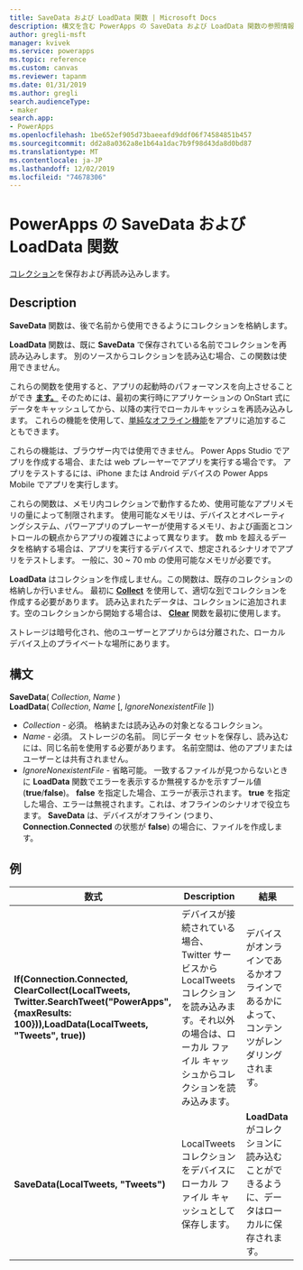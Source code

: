 ```yaml
---
title: SaveData および LoadData 関数 | Microsoft Docs
description: 構文を含む PowerApps の SaveData および LoadData 関数の参照情報
author: gregli-msft
manager: kvivek
ms.service: powerapps
ms.topic: reference
ms.custom: canvas
ms.reviewer: tapanm
ms.date: 01/31/2019
ms.author: gregli
search.audienceType:
- maker
search.app:
- PowerApps
ms.openlocfilehash: 1be652ef905d73baeeafd9ddf06f74584851b457
ms.sourcegitcommit: dd2a8a0362a8e1b64a1dac7b9f98d43da8d0bd87
ms.translationtype: MT
ms.contentlocale: ja-JP
ms.lasthandoff: 12/02/2019
ms.locfileid: "74678306"
---
```

# <a name="savedata-and-loaddata-functions-in-powerapps"></a>PowerApps の SaveData および LoadData 関数
[コレクション](../working-with-data-sources.md#collections)を保存および再読み込みします。

## <a name="description"></a>Description
**SaveData** 関数は、後で名前から使用できるようにコレクションを格納します。  

**LoadData** 関数は、既に **SaveData** で保存されている名前でコレクションを再読み込みします。 別のソースからコレクションを読み込む場合、この関数は使用できません。  

これらの関数を使用すると、アプリの起動時のパフォーマンスを向上させることができ **[ます。](../controls/control-screen.md#additional-properties)** そのためには、最初の実行時にアプリケーションの OnStart 式にデータをキャッシュしてから、以降の実行でローカルキャッシュを再読み込みします。 これらの機能を使用して、[単純なオフライン機能](../offline-apps.md)をアプリに追加することもできます。

これらの機能は、ブラウザー内では使用できません。 Power Apps Studio でアプリを作成する場合、または web プレーヤーでアプリを実行する場合です。 アプリをテストするには、iPhone または Android デバイスの Power Apps Mobile でアプリを実行します。

これらの関数は、メモリ内コレクションで動作するため、使用可能なアプリメモリの量によって制限されます。 使用可能なメモリは、デバイスとオペレーティングシステム、パワーアプリのプレーヤーが使用するメモリ、および画面とコントロールの観点からアプリの複雑さによって異なります。 数 mb を超えるデータを格納する場合は、アプリを実行するデバイスで、想定されるシナリオでアプリをテストします。 一般に、30 ~ 70 mb の使用可能なメモリが必要です。  

**LoadData** はコレクションを作成しません。この関数は、既存のコレクションの格納しか行いません。 最初に **[Collect](function-clear-collect-clearcollect.md)** を使用して、適切な[列](../working-with-tables.md#columns)でコレクションを作成する必要があります。 読み込まれたデータは、コレクションに追加されます。空のコレクションから開始する場合は、 **[Clear](function-clear-collect-clearcollect.md)** 関数を最初に使用します。

ストレージは暗号化され、他のユーザーとアプリからは分離された、ローカル デバイス上のプライベートな場所にあります。

## <a name="syntax"></a>構文
**SaveData**( *Collection*, *Name* )<br>**LoadData**( *Collection*, *Name* [, *IgnoreNonexistentFile* ])

* *Collection* - 必須。  格納または読み込みの対象となるコレクション。
* *Name* - 必須。  ストレージの名前。 同じデータ セットを保存し、読み込むには、同じ名前を使用する必要があります。 名前空間は、他のアプリまたはユーザーとは共有されません。
* *IgnoreNonexistentFile* - 省略可能。 一致するファイルが見つからないときに **LoadData** 関数でエラーを表示するか無視するかを示すブール値 (**true**/**false**)。 **false** を指定した場合、エラーが表示されます。 **true** を指定した場合、エラーは無視されます。これは、オフラインのシナリオで役立ちます。 **SaveData** は、デバイスがオフライン (つまり、**Connection.Connected** の状態が **false**) の場合に、ファイルを作成します。

## <a name="examples"></a>例

| 数式 | Description | 結果 |
| --- | --- | --- |
| **If(Connection.Connected, ClearCollect(LocalTweets, Twitter.SearchTweet("PowerApps", {maxResults: 100})),LoadData(LocalTweets, "Tweets", true))** |デバイスが接続されている場合、Twitter サービスから LocalTweets コレクションを読み込みます。それ以外の場合は、ローカル ファイル キャッシュからコレクションを読み込みます。 |デバイスがオンラインであるかオフラインであるかによって、コンテンツがレンダリングされます。 |
| **SaveData(LocalTweets, "Tweets")** |LocalTweets コレクションをデバイスにローカル ファイル キャッシュとして保存します。 |**LoadData** がコレクションに読み込むことができるように、データはローカルに保存されます。 |

